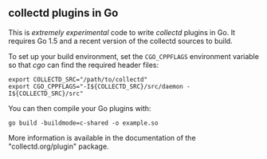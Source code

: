 ## collectd plugins in Go

This is _extremely experimental_ code to write _collectd_ plugins in Go. It
requires Go 1.5 and a recent version of the collectd sources to build.

To set up your build environment, set the `CGO_CPPFLAGS` environment variable
so that _cgo_ can find the required header files:

    export COLLECTD_SRC="/path/to/collectd"
    export CGO_CPPFLAGS="-I${COLLECTD_SRC}/src/daemon -I${COLLECTD_SRC}/src"

You can then compile your Go plugins with:

    go build -buildmode=c-shared -o example.so

More information is available in the documentation of the "collectd.org/plugin"
package.
